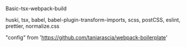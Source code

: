 Basic-tsx-webpack-build

huski, tsx, babel, babel-plugin-transform-imports, scss, postCSS, eslint, prettier, normalize.css

"config" from 'https://github.com/taniarascia/webpack-boilerplate'
